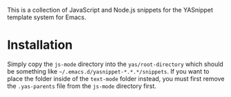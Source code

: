 This is a collection of JavaScript and Node.js snippets for the
YASnippet template system for Emacs.

Installation
============

Simply copy the `js-mode` directory into the `yas/root-directory` which should be something like `~/.emacs.d/yasnippet-*.*.*/snippets`. If you want to place the folder inside of the `text-mode` folder instead, you must first remove the `.yas-parents` file from the `js-mode` directory first.
